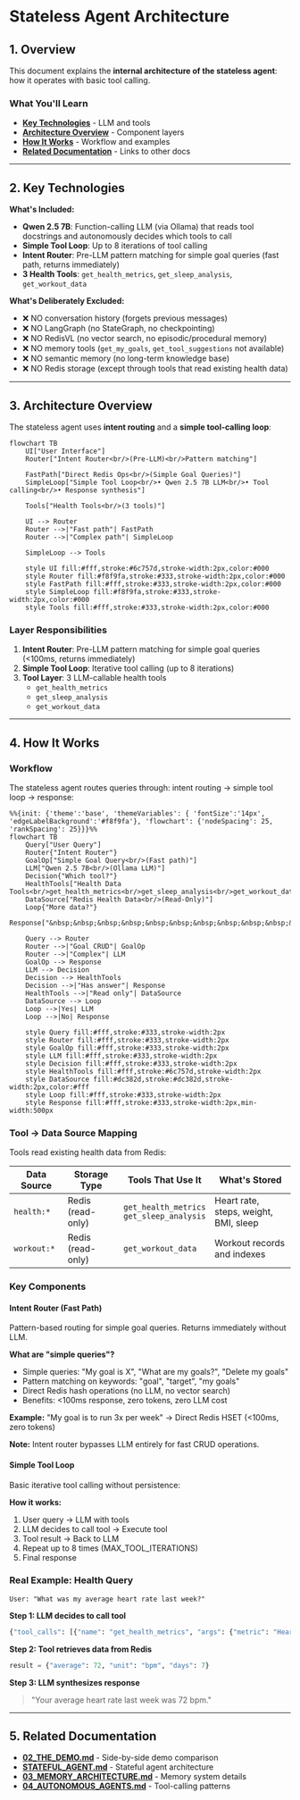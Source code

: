 # Stateless Agent Architecture

## 1. Overview

This document explains the **internal architecture of the stateless agent**: how it operates with basic tool calling.

### What You'll Learn

- **[Key Technologies](#2-key-technologies)** - LLM and tools
- **[Architecture Overview](#3-architecture-overview)** - Component layers
- **[How It Works](#4-how-it-works)** - Workflow and examples
- **[Related Documentation](#5-related-documentation)** - Links to other docs

---

## 2. Key Technologies

**What's Included:**
- **Qwen 2.5 7B**: Function-calling LLM (via Ollama) that reads tool docstrings and autonomously decides which tools to call
- **Simple Tool Loop**: Up to 8 iterations of tool calling
- **Intent Router**: Pre-LLM pattern matching for simple goal queries (fast path, returns immediately)
- **3 Health Tools**: `get_health_metrics`, `get_sleep_analysis`, `get_workout_data`

**What's Deliberately Excluded:**
- ❌ NO conversation history (forgets previous messages)
- ❌ NO LangGraph (no StateGraph, no checkpointing)
- ❌ NO RedisVL (no vector search, no episodic/procedural memory)
- ❌ NO memory tools (`get_my_goals`, `get_tool_suggestions` not available)
- ❌ NO semantic memory (no long-term knowledge base)
- ❌ NO Redis storage (except through tools that read existing health data)

---

## 3. Architecture Overview

The stateless agent uses **intent routing** and a **simple tool-calling loop**:

```mermaid
flowchart TB
    UI["User Interface"]
    Router["Intent Router<br/>(Pre-LLM)<br/>Pattern matching"]

    FastPath["Direct Redis Ops<br/>(Simple Goal Queries)"]
    SimpleLoop["Simple Tool Loop<br/>• Qwen 2.5 7B LLM<br/>• Tool calling<br/>• Response synthesis"]

    Tools["Health Tools<br/>(3 tools)"]

    UI --> Router
    Router -->|"Fast path"| FastPath
    Router -->|"Complex path"| SimpleLoop

    SimpleLoop --> Tools

    style UI fill:#fff,stroke:#6c757d,stroke-width:2px,color:#000
    style Router fill:#f8f9fa,stroke:#333,stroke-width:2px,color:#000
    style FastPath fill:#fff,stroke:#333,stroke-width:2px,color:#000
    style SimpleLoop fill:#f8f9fa,stroke:#333,stroke-width:2px,color:#000
    style Tools fill:#fff,stroke:#333,stroke-width:2px,color:#000
```

### Layer Responsibilities

1. **Intent Router**: Pre-LLM pattern matching for simple goal queries (<100ms, returns immediately)
2. **Simple Tool Loop**: Iterative tool calling (up to 8 iterations)
3. **Tool Layer**: 3 LLM-callable health tools
   - `get_health_metrics`
   - `get_sleep_analysis`
   - `get_workout_data`

---

## 4. How It Works

### Workflow

The stateless agent routes queries through: intent routing → simple tool loop → response:

```mermaid
%%{init: {'theme':'base', 'themeVariables': { 'fontSize':'14px', 'edgeLabelBackground':'#f8f9fa'}, 'flowchart': {'nodeSpacing': 25, 'rankSpacing': 25}}}%%
flowchart TB
    Query["User Query"]
    Router{"Intent Router"}
    GoalOp["Simple Goal Query<br/>(Fast path)"]
    LLM["Qwen 2.5 7B<br/>(Ollama LLM)"]
    Decision{"Which tool?"}
    HealthTools["Health Data Tools<br/>get_health_metrics<br/>get_sleep_analysis<br/>get_workout_data"]
    DataSource["Redis Health Data<br/>(Read-Only)"]
    Loop{"More data?"}
    Response["&nbsp;&nbsp;&nbsp;&nbsp;&nbsp;&nbsp;&nbsp;&nbsp;&nbsp;&nbsp;&nbsp;&nbsp;&nbsp;&nbsp;&nbsp;&nbsp;&nbsp;&nbsp;&nbsp;&nbsp;Response&nbsp;&nbsp;&nbsp;&nbsp;&nbsp;&nbsp;&nbsp;&nbsp;&nbsp;&nbsp;&nbsp;&nbsp;&nbsp;&nbsp;&nbsp;&nbsp;&nbsp;&nbsp;&nbsp;&nbsp;"]

    Query --> Router
    Router -->|"Goal CRUD"| GoalOp
    Router -->|"Complex"| LLM
    GoalOp --> Response
    LLM --> Decision
    Decision --> HealthTools
    Decision -->|"Has answer"| Response
    HealthTools -->|"Read only"| DataSource
    DataSource --> Loop
    Loop -->|Yes| LLM
    Loop -->|No| Response

    style Query fill:#fff,stroke:#333,stroke-width:2px
    style Router fill:#fff,stroke:#333,stroke-width:2px
    style GoalOp fill:#fff,stroke:#333,stroke-width:2px
    style LLM fill:#fff,stroke:#333,stroke-width:2px
    style Decision fill:#fff,stroke:#333,stroke-width:2px
    style HealthTools fill:#fff,stroke:#6c757d,stroke-width:2px
    style DataSource fill:#dc382d,stroke:#dc382d,stroke-width:2px,color:#fff
    style Loop fill:#fff,stroke:#333,stroke-width:2px
    style Response fill:#fff,stroke:#333,stroke-width:2px,min-width:500px
```

### Tool → Data Source Mapping

Tools read existing health data from Redis:

| Data Source | Storage Type | Tools That Use It | What's Stored |
|-------------|--------------|-------------------|---------------|
| `health:*` | Redis (read-only) | `get_health_metrics`<br/>`get_sleep_analysis` | Heart rate, steps, weight, BMI, sleep |
| `workout:*` | Redis (read-only) | `get_workout_data` | Workout records and indexes |

### Key Components

#### Intent Router (Fast Path)

Pattern-based routing for simple goal queries. Returns immediately without LLM.

**What are "simple queries"?**
- Simple queries: "My goal is X", "What are my goals?", "Delete my goals"
- Pattern matching on keywords: "goal", "target", "my goals"
- Direct Redis hash operations (no LLM, no vector search)
- Benefits: <100ms response, zero tokens, zero LLM cost

**Example:** "My goal is to run 3x per week" → Direct Redis HSET (<100ms, zero tokens)

**Note:** Intent router bypasses LLM entirely for fast CRUD operations.

#### Simple Tool Loop

Basic iterative tool calling without persistence:

**How it works:**
1. User query → LLM with tools
2. LLM decides to call tool → Execute tool
3. Tool result → Back to LLM
4. Repeat up to 8 times (MAX_TOOL_ITERATIONS)
5. Final response

### Real Example: Health Query

```
User: "What was my average heart rate last week?"
```

**Step 1: LLM decides to call tool**
```python
{"tool_calls": [{"name": "get_health_metrics", "args": {"metric": "HeartRate", "days": 7}}]}
```

**Step 2: Tool retrieves data from Redis**
```python
result = {"average": 72, "unit": "bpm", "days": 7}
```

**Step 3: LLM synthesizes response**
> "Your average heart rate last week was 72 bpm."

---

## 5. Related Documentation

- **[02_THE_DEMO.md](02_THE_DEMO.md)** - Side-by-side demo comparison
- **[STATEFUL_AGENT.md](STATEFUL_AGENT.md)** - Stateful agent architecture
- **[03_MEMORY_ARCHITECTURE.md](03_MEMORY_ARCHITECTURE.md)** - Memory system details
- **[04_AUTONOMOUS_AGENTS.md](04_AUTONOMOUS_AGENTS.md)** - Tool-calling patterns
